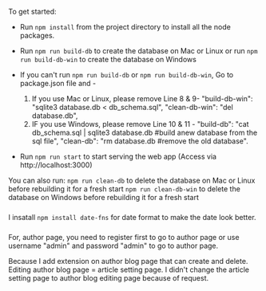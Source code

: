  To get started:

* Run ```npm install``` from the project directory to install all the node packages.

* Run ```npm run build-db``` to create the database on Mac or Linux 
or run ```npm run build-db-win``` to create the database on Windows

* If you can't run ```npm run build-db``` or ```npm run build-db-win```,
    Go to package.json file and -
    1. If you use Mac or Linux, please remove Line 8 & 9-
        "build-db-win": "sqlite3 database.db < db_schema.sql",
        "clean-db-win": "del database.db",
    2. IF you use Windows, please remove Line 10 & 11 -
        "build-db": "cat db_schema.sql | sqlite3 database.db #build anew database from the sql file",
        "clean-db": "rm database.db #remove the old database".

* Run ```npm run start``` to start serving the web app (Access via http://localhost:3000)

You can also run: 
```npm run clean-db``` to delete the database on Mac or Linux before rebuilding it for a fresh start
```npm run clean-db-win``` to delete the database on Windows before rebuilding it for a fresh start

###
I insatall ```npm install date-fns``` for date format to make the date look better.
###

###
For, author page, you need to register first to go to author page or use username "admin" and password "admin" to go to author page.

Because I add extension on author blog page that can create and delete.
Editing author blog page = article setting page.
I didn't change the article setting page to author blog editing page because of request.
###


